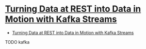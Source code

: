 # [Turning Data at REST into Data in Motion with Kafka Streams](https://www.confluent.io/blog/data-stream-processing-with-kafka-streams-bitrock-and-confluent/)

- [Turning Data at REST into Data in Motion with Kafka Streams](#turning-data-at-rest-into-data-in-motion-with-kafka-streams)






TODO kafka